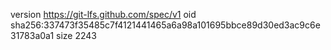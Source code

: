 version https://git-lfs.github.com/spec/v1
oid sha256:337473f35485c7f4121441465a6a98a101695bbce89d30ed3ac9c6e31783a0a1
size 2243
